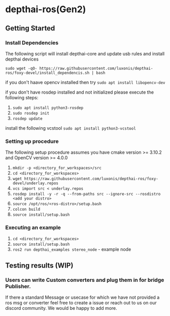 # depthai-ros(Gen2)

## Getting Started

### Install Dependencies
The following script will install depthai-core and update usb rules and install depthai devices

```
sudo wget -qO- https://raw.githubusercontent.com/luxonis/depthai-ros/foxy-devel/install_dependencis.sh | bash
```

if you don't haave opencv installed then try `sudo apt install libopencv-dev`

if you don't have rosdep installed and not initialized please execute the following steps:
1. `sudo apt install python3-rosdep`
2. `sudo rosdep init`
3. `rosdep update`

install the following vcstool
`sudo apt install python3-vcstool`
### Setting up procedure
The following setup procedure assumes you have cmake version >= 3.10.2 and OpenCV version >= 4.0.0

1. `mkdir -p <directory_for_workspaces>/src`
2. `cd <directory_for_workspaces>`
3. `wget https://raw.githubusercontent.com/luxonis/depthai-ros/foxy-devel/underlay.repos`
4. `vcs import src < underlay.repos`
5. `rosdep install -y -r -q --from-paths src --ignore-src --rosdistro <add your distro>`
6. `source /opt/ros/<ros-distro>/setup.bash`
7. `colcon build`
8. `source install/setup.bash` 

### Executing an example

1. `cd <directory_for_workspaces>`
2. `source install/setup.bash`
3. `ros2 run depthai_examples stereo_node` - example node


## Testing results (WIP)
<!-- - ImageConverter - Tested using `roslaunch depthai_examples stereo_node.launch` && `roslaunch depthai_examples stereo_nodelet.launch` && `roslaunch depthai_examples rgb_publisher.launch`'
- ImgDetectionCnverter - tested using `roslaunch depthai_examples mobile_publisher.launch`
- SpatialImgDetectionConverter - Not tested yet. (Will add an example on this soon)  -->


### Users can write Custom converters and plug them in for bridge Publisher. 
If there a standard Message or usecase for which we have not provided a ros msg or
 converter feel free to create a issue or reach out to us on our discord community. We would be happy to add more. 
